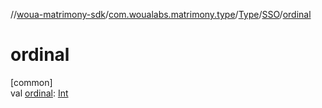 //[woua-matrimony-sdk](../../../../index.md)/[com.woualabs.matrimony.type](../../index.md)/[Type](../index.md)/[SSO](index.md)/[ordinal](ordinal.md)

# ordinal

[common]\
val [ordinal](ordinal.md): [Int](https://kotlinlang.org/api/latest/jvm/stdlib/kotlin/-int/index.html)
